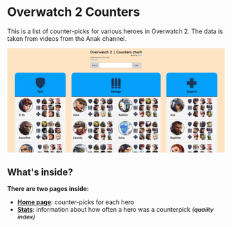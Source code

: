 # Overwatch 2 Counters

This is a list of counter-picks for various heroes in Overwatch 2. 
The data is taken from videos from the Anak channel.

![screenshot](assets/preview.png "Preview")

## What's inside?
**There are two pages inside:**
- **[Home page](https://git.t3s.mov/ow2/)**: counter-picks for each hero
- **[Stats](https://git.t3s.mov/ow2/stats)**: information about how often a hero was a counterpick ~~*(quality index)*~~
